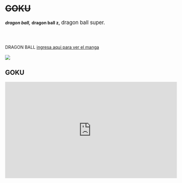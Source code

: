 <html>
<head>
   <title>ingenieria en sistemas</title> 
<h1><del>GOKU</del></h1>
</head>
<body>
<tr>
  <td><strong><i>dragon ball,</i></strong></td>
  <td><strong></strong><b>dragon ball z,</b></td>
  <td><strong></strong><big>dragon ball super.</big></td>

 <br><br/>
<body background="1592251376_129294_1592251412_noticia_normal.jpg">
</body>
DRAGON BALL 
<a href="https://mangaplus.shueisha.co.jp/titles/200010">ingresa aqui para ver el manga </a>
<br> </br> 
<img src="descarga.jpg">
<table>

<h2>GOKU</h2>

<iframe width="560" height="315" src="https://www.youtube.com/embed/oyCUMzZ3zxk" frameborder="0" allow="accelerometer; autoplay; clipboard-write; encrypted-media; gyroscope; picture-in-picture" allowfullscreen></iframe>



</body>


</html>
